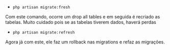 - <code>php artisan migrate:fresh</code>

Com este comando, ocorre um drop all tables e em seguida é recriado as tabelas.
Muito cuidado pois se as tabelas tiverem dados, haverá perdas

- <code>php artisan migrate:refresh</code>

Agora já com este, ele faz um rollback nas migrations e refaz as migrações.
